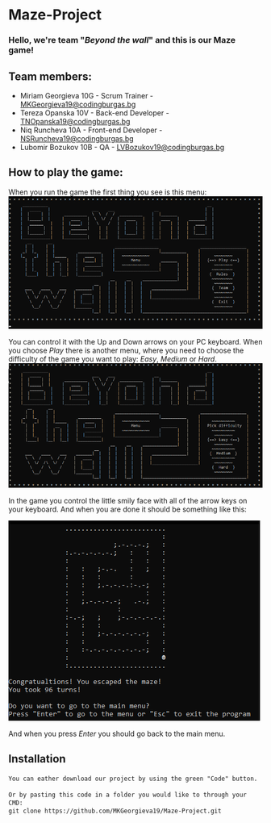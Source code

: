 # Maze-Project
### Hello, we're team "*Beyond the wall*" and this is our Maze game!
## Team members:
* Miriam Georgieva 10G - Scrum Trainer - MKGeorgieva19@codingburgas.bg
* Tereza Opanska 10V - Back-end Developer - TNOpanska19@codingburgas.bg
* Niq Runcheva 10A - Front-end Developer - NSRuncheva19@codingburgas.bg
* Lubomir Bozukov 10B - QA - LVBozukov19@codingburgas.bg

## How to play the game:
When you run the game the first thing you see is this menu:
<img src="README images/main menu.png">

You can control it with the Up and Down arrows on your PC keyboard. When you choose *Play* there is another menu, where you need to choose the difficulty of the game you want to play: *Easy*, *Medium* or *Hard*. 
<img src="README images/game difficulty.png">

In the game you control the little smily face with all of the arrow keys on your keyboard. And when you are done it should be something like this:

<img src="README images/game.png">

And when you press *Enter* you should go back to the main menu.

## Installation
```
You can eather download our project by using the green "Code" button.

Or by pasting this code in a folder you would like to through your CMD:
git clone https://github.com/MKGeorgieva19/Maze-Project.git
```